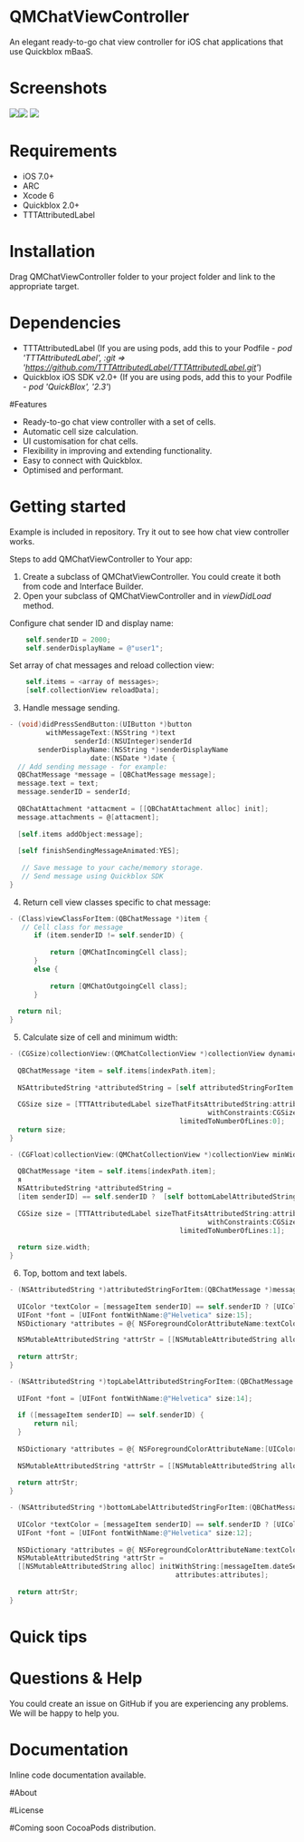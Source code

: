 # QMChatViewController
An elegant ready-to-go chat view controller for iOS chat applications that use Quickblox mBaaS.

# Screenshots
![](Screenshots/screenshot1.png)![](Screenshots/screenshot3.png)
![](Screenshots/screenshot2.png)

# Requirements
- iOS 7.0+
- ARC
- Xcode 6
- Quickblox 2.0+
- TTTAttributedLabel

# Installation
Drag QMChatViewController folder to your project folder and link to the appropriate target.

# Dependencies
- TTTAttributedLabel (If you are using pods, add this to your Podfile - *pod 'TTTAttributedLabel', :git => 'https://github.com/TTTAttributedLabel/TTTAttributedLabel.git'*)
- Quickblox iOS SDK v2.0+ (If you are using pods, add this to your Podfile - *pod 'QuickBlox', '2.3'*)


#Features
- Ready-to-go chat view controller with a set of cells.
- Automatic cell size calculation.
- UI customisation  for chat cells.
- Flexibility in improving and extending functionality.
- Easy to connect with Quickblox.
- Optimised and performant.

# Getting started
Example is included in repository. Try it out to see how chat view controller works.

Steps to add QMChatViewController to Your app:

1. Create a subclass of QMChatViewController. You could create it both from code and Interface Builder.
2. Open your subclass of QMChatViewController and in *viewDidLoad* method.

Configure chat sender ID and display name:

````objective-c
    self.senderID = 2000;
    self.senderDisplayName = @"user1";
````

Set array of chat messages and reload collection view:

````objective-c
    self.items = <array of messages>;
    [self.collectionView reloadData];
````    

3. Handle message sending.

  ````objective-c
- (void)didPressSendButton:(UIButton *)button
           withMessageText:(NSString *)text
                  senderId:(NSUInteger)senderId
         senderDisplayName:(NSString *)senderDisplayName
                      date:(NSDate *)date {
    // Add sending message - for example:
    QBChatMessage *message = [QBChatMessage message];
    message.text = text;
    message.senderID = senderId;
    
    QBChatAttachment *attacment = [[QBChatAttachment alloc] init];
    message.attachments = @[attacment];
    
    [self.items addObject:message];
    
    [self finishSendingMessageAnimated:YES];
    
     // Save message to your cache/memory storage.                     
     // Send message using Quickblox SDK
}
  ````

4. Return cell view classes specific to chat message:

  ````objective-c
- (Class)viewClassForItem:(QBChatMessage *)item {
	 // Cell class for message
        if (item.senderID != self.senderID) {
            
            return [QMChatIncomingCell class];
        }
        else {
            
            return [QMChatOutgoingCell class];
        }
    
    return nil;
}
  ````
  
5. Calculate size of cell and minimum width:

  ````objective-c
- (CGSize)collectionView:(QMChatCollectionView *)collectionView dynamicSizeAtIndexPath:(NSIndexPath *)indexPath maxWidth:(CGFloat)maxWidth {
    
    QBChatMessage *item = self.items[indexPath.item];
    
    NSAttributedString *attributedString = [self attributedStringForItem:item];
    
    CGSize size = [TTTAttributedLabel sizeThatFitsAttributedString:attributedString
                                                   withConstraints:CGSizeMake(maxWidth, MAXFLOAT)
                                            limitedToNumberOfLines:0];
    return size;
}

- (CGFloat)collectionView:(QMChatCollectionView *)collectionView minWidthAtIndexPath:(NSIndexPath *)indexPath {
    
    QBChatMessage *item = self.items[indexPath.item];
    я
    NSAttributedString *attributedString =
    [item senderID] == self.senderID ?  [self bottomLabelAttributedStringForItem:item] : [self topLabelAttributedStringForItem:item];
    
    CGSize size = [TTTAttributedLabel sizeThatFitsAttributedString:attributedString
                                                   withConstraints:CGSizeMake(1000, 10000)
                                            limitedToNumberOfLines:1];
    
    return size.width;
}
  ````

6. Top, bottom and text labels.

  ````objective-c
- (NSAttributedString *)attributedStringForItem:(QBChatMessage *)messageItem {
    
    UIColor *textColor = [messageItem senderID] == self.senderID ? [UIColor whiteColor] : [UIColor colorWithWhite:0.290 alpha:1.000];
    UIFont *font = [UIFont fontWithName:@"Helvetica" size:15];
    NSDictionary *attributes = @{ NSForegroundColorAttributeName:textColor, NSFontAttributeName:font};

    NSMutableAttributedString *attrStr = [[NSMutableAttributedString alloc] initWithString:messageItem.text attributes:attributes];
    
    return attrStr;
}

- (NSAttributedString *)topLabelAttributedStringForItem:(QBChatMessage *)messageItem {
    
    UIFont *font = [UIFont fontWithName:@"Helvetica" size:14];
    
    if ([messageItem senderID] == self.senderID) {
        return nil;
    }
    
    NSDictionary *attributes = @{ NSForegroundColorAttributeName:[UIColor colorWithRed:0.184 green:0.467 blue:0.733 alpha:1.000], NSFontAttributeName:font};
    
    NSMutableAttributedString *attrStr = [[NSMutableAttributedString alloc] initWithString:messageItem.senderNick attributes:attributes];
    
    return attrStr;
}

- (NSAttributedString *)bottomLabelAttributedStringForItem:(QBChatMessage *)messageItem {
    
    UIColor *textColor = [messageItem senderID] == self.senderID ? [UIColor colorWithWhite:1.000 alpha:0.510] : [UIColor colorWithWhite:0.000 alpha:0.490];
    UIFont *font = [UIFont fontWithName:@"Helvetica" size:12];
    
    NSDictionary *attributes = @{ NSForegroundColorAttributeName:textColor, NSFontAttributeName:font};
    NSMutableAttributedString *attrStr =
    [[NSMutableAttributedString alloc] initWithString:[messageItem.dateSent description]
                                           attributes:attributes];
    
    return attrStr;
}
  ````

# Quick tips

# Questions & Help
You could create an issue on GitHub if you are experiencing any problems. We will be happy to help you.

# Documentation
Inline code documentation available.

#About

#License

#Coming soon
CocoaPods distribution.
